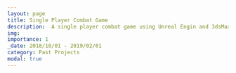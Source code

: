 ```yaml
---
layout: page
title: Single Player Combat Game
description:  A single player combat game using Unreal Engin and 3dsMax
img: 
importance: 1
_date: 2018/10/01 - 2019/02/01
category: Past Projects
modal: true
---
```

